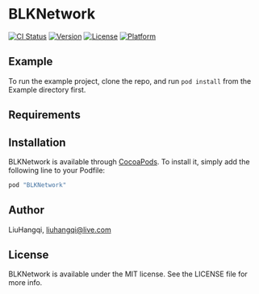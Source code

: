# BLKNetwork

[![CI Status](http://img.shields.io/travis/LiuHangqi/BLKNetwork.svg?style=flat)](https://travis-ci.org/LiuHangqi/BLKNetwork)
[![Version](https://img.shields.io/cocoapods/v/BLKNetwork.svg?style=flat)](http://cocoapods.org/pods/BLKNetwork)
[![License](https://img.shields.io/cocoapods/l/BLKNetwork.svg?style=flat)](http://cocoapods.org/pods/BLKNetwork)
[![Platform](https://img.shields.io/cocoapods/p/BLKNetwork.svg?style=flat)](http://cocoapods.org/pods/BLKNetwork)

## Example

To run the example project, clone the repo, and run `pod install` from the Example directory first.

## Requirements

## Installation

BLKNetwork is available through [CocoaPods](http://cocoapods.org). To install
it, simply add the following line to your Podfile:

```ruby
pod "BLKNetwork"
```

## Author

LiuHangqi, liuhangqi@live.com

## License

BLKNetwork is available under the MIT license. See the LICENSE file for more info.
